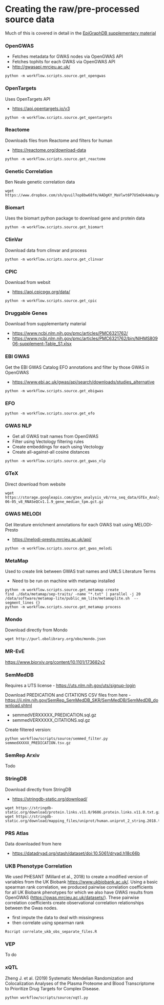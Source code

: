 # Creating the raw/pre-processed source data

Much of this is covered in detail in the [EpiGraphDB supplementary material](https://oup.silverchair-cdn.com/oup/backfile/Content_public/Journal/bioinformatics/PAP/10.1093_bioinformatics_btaa961/2/btaa961_supplementary_data.docx?Expires=1609325340&Signature=HT4ZnYuWeYU46U~5qynSEc1Z0eAjPZc0e7z3VStcWtDN3C7U~oM9NB84EFhnqF8DW8IY-Czfwd4jbw6ErmhbAJ-wQOJyhJCA6cH6BoxPdlM2qoHFRtFj07rC3uMv2XovxzZiDP4yHsW23U7JqJYfnmpXqCkVL7YNAPVTGDfRcS4YTvA-~3C7gC-zBjoRXYla~RdzYkb~s6iWvdbIHfIBycMk7MCazMxTWE5VK6p-z2DxvtpLIwF5zKf6NdHI8R0sCB9oPL154h~D14~9l50BpvWCimelZyH3jEGzJVou1jppoPzxQbBB~6UG89ZAbxViAR2LN5nDmMMR4bcYpk~T9A__&Key-Pair-Id=APKAIE5G5CRDK6RD3PGA) 

### OpenGWAS

- Fetches metadata for GWAS nodes via OpenGWAS API
- Fetches tophits for each GWAS via OpenGWAS API
- http://gwasapi.mrcieu.ac.uk/

```
python -m workflow.scripts.source.get_opengwas
```

### OpenTargets

Uses OpenTargets API

- https://api.opentargets.io/v3

```
python -m workflow.scripts.source.get_opentargets
```

### Reactome

Downloads files from Reactome and filters for human
- https://reactome.org/download-data

```
python -m workflow.scripts.source.get_reactome
```

### Genetic Correlation

Ben Neale genetic correlation data

```
wget https://www.dropbox.com/sh/qvuil7op8bw68fm/AADgKY_MaVlwt6P7USmOk4oWa/geno_correlation.r2.gz
```

### Biomart

Uses the biomart python package to download gene and protein data

```
python -m workflow.scripts.source.get_biomart
```

### ClinVar

Download data from clinvar and process

```
python -m workflow.scripts.source.get_clinvar
```

### CPIC

Download from websit
- https://api.cpicpgx.org/data/

```
python -m workflow.scripts.source.get_cpic
```

### Druggable Genes

Download from supplementarty material
- https://www.ncbi.nlm.nih.gov/pmc/articles/PMC6321762/
- https://www.ncbi.nlm.nih.gov/pmc/articles/PMC6321762/bin/NIHMS80906-supplement-Table_S1.xlsx

### EBI GWAS

Get the EBI GWAS Catalog EFO annotations and filter by those GWAS in OpenGWAS
- https://www.ebi.ac.uk/gwas/api/search/downloads/studies_alternative

```
python -m workflow.scripts.source.get_ebigwas
```

### EFO

```
python -m workflow.scripts.source.get_efo
```

### GWAS NLP

- Get all GWAS trait names from OpenGWAS
- Filter using Vectology filtering rules
- Create embeddings for each using Vectology
- Create all-against-all cosine distances

```
python -m workflow.scripts.source.get_gwas_nlp
```

### GTeX

Direct download from website

```
wget https://storage.googleapis.com/gtex_analysis_v8/rna_seq_data/GTEx_Analysis_2017-06-05_v8_RNASeQCv1.1.9_gene_median_tpm.gct.gz
```

### GWAS MELODI

Get literature enrichment annotations for each GWAS trait using MELODI-Presto
- https://melodi-presto.mrcieu.ac.uk/api/

```
python -m workflow.scripts.source.get_gwas_melodi
```

### MetaMap

Used to create link between GWAS trait names and UMLS Literature Terms

- Need to be run on machine with metamap installed

```
python -m workflow.scripts.source.get_metamap create
find ./data/metamap/sep-traits/ -name "*.txt" | parallel -j 20 /data/software/metamap-lite/public_mm_lite/metamaplite.sh  --segment_lines {}
python -m workflow.scripts.source.get_metamap process
```

### Mondo

Download directly from Mondo 

```
wget http://purl.obolibrary.org/obo/mondo.json
```

### MR-EvE

https://www.biorxiv.org/content/10.1101/173682v2

### SemMedDB

Requires a UTS license - https://uts.nlm.nih.gov/uts/signup-login

Download PREDICATION and CITATIONS CSV files from here - https://ii.nlm.nih.gov/SemRep_SemMedDB_SKR/SemMedDB/SemMedDB_download.shtml
- semmedVERXXXXX_PREDICATION.sql.gz
- semmedVERXXXXX_CITATIONS.sql.gz

Create filtered version:

```
python workflow/scripts/source/semmed_filter.py semmedXXXXX_PREDICATION.tsv.gz
```

### SemRep Arxiv

Todo

### StringDB

Download directly from StringDB
- https://stringdb-static.org/download/

```
wget https://stringdb-static.org/download/protein.links.v11.0/9606.protein.links.v11.0.txt.gz
wget https://stringdb-static.org/download/mapping_files/uniprot/human.uniprot_2_string.2018.tsv.gz
```

### PRS Atlas

Data downloaded from here
- https://datadryad.org/stash/dataset/doi:10.5061/dryad.h18c66b

### UKB Phenotype Correlation

We used PHESANT (Millard et al., 2018) to create a modified version of variables from the UK Biobank https://www.ukbiobank.ac.uk/. Using a basic spearman rank correlation, we produced pairwise correlation coefficients for all UK Biobank phenotypes for which we also have GWAS results from OpenGWAS (https://gwas.mrcieu.ac.uk/datasets/). These pairwise correlation coefficients create observational correlation relationships between the Gwas nodes.

- first impute the data to deal with missingness
- then correlate using spearman rank

```
Rscript correlate_ukb_obs_separate_files.R
```

### VEP

To do

### xQTL

Zheng J. et al. (2019) Systematic Mendelian Randomization and Colocalization Analyses of the Plasma Proteome and Blood Transcriptome to Prioritize Drug Targets for Complex Disease.

```
python workflow/scripts/source/xqtl.py

```
